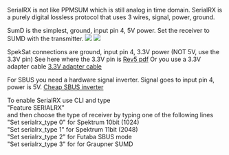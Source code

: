 SerialRX is not like PPMSUM which is still analog in time domain. SerialRX is a purely digital lossless protocol that uses 3 wires, signal, power, ground.

SumD is the simplest, ground, input pin 4, 5V power. Set the receiver to SUMD with the transmitter.
![](http://imgur.com/W6Qnz8b.jpg)
![](http://imgur.com/a2D7z0I.jpg)

SpekSat connections are ground, input pin 4, 3.3V power (NOT 5V, use the 3.3V pin)
See here where the 3.3V pin is [Rev5 pdf](http://www.abusemark.com/downloads/naze32_rev3.pdf)
Or you use a 3.3V adapter cable [3.3V adapter cable](http://www.hobbyking.com/hobbyking/store/__24524__ZYX_S_DSM2_DSMJ_Satellite_Receiver_Cable.html)

For SBUS you need a hardware signal inverter. Signal goes to input pin 4, power is 5V.
[Cheap SBUS inverter](http://www.hobbyking.com/hobbyking/store/__24523__ZYX_S_S_BUS_Connection_Cable.html)

To enable SerialRX use CLI and type<br>
"Feature SERIALRX"<br>
and then choose the type of receiver by typing one of the following lines<br>
"Set serialrx_type 0" for Spektrum 10bit (1024)<br>
"Set serialrx_type 1" for Spektrum 11bit (2048)<br>
"Set serialrx_type 2" for Futaba SBUS mode<br>
"Set serialrx_type 3" for  for Graupner SUMD<br>
